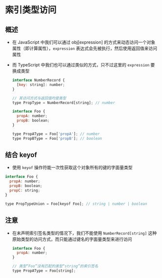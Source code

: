# 索引类型访问

## 概述

+ 在 JavaScript 中我们可以通过 obj[expression] 的方式来动态访问一个对象属性（即计算属性），`expression` 表达式会先被执行，然后使用返回值来访问属性
+ 而 TypeScript 中我们也可以通过类似的方式，只不过这里的 `expression` 要换成类型

  ```js
  interface NumberRecord {
    [key: string]: number;
  }

  // 其访问方式与返回值均是类型
  type PropType = NumberRecord[string]; // number
  ```

  ```js
  interface Foo {
    propA: number;
    propB: boolean;
  }

  type PropAType = Foo['propA']; // number
  type PropBType = Foo['propB']; // boolean
  ```

## 结合 keyof

+  使用 `keyof` 操作符能一次性获取这个对象所有的键的字面量类型

  ```js
  interface Foo {
    propA: number;
    propB: boolean;
    propC: string;
  }

  type PropTypeUnion = Foo[keyof Foo]; // string | number | boolean
  ```

## 注意

+ 在未声明索引签名类型的情况下，我们不能使用 `NumberRecord[string]` 这种原始类型的访问方式，而只能通过键名的字面量类型来进行访问

  ```js
  interface Foo {
    propA: number;
  }

  // 类型“Foo”没有匹配的类型“string”的索引签名
  type PropAType = Foo[string];
  ```
